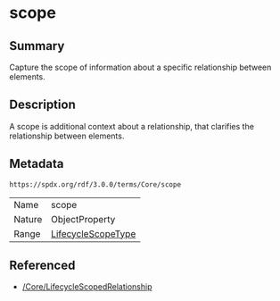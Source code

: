 <!-- Automatically generated by spec-parser v2.1.0 on 2024-06-17T15:44:58.460830+00:00 -->
<!-- SPDX-License-Identifier: Community-Spec-1.0 -->

# scope

## Summary

Capture the scope of information about a specific relationship between elements.


## Description

A scope is additional context about a relationship, that clarifies the relationship between elements.


## Metadata

`https://spdx.org/rdf/3.0.0/terms/Core/scope`


| | |
|---|---|
| Name | scope |
| Nature | ObjectProperty |
| Range | [LifecycleScopeType](../Vocabularies/LifecycleScopeType.md) |




## Referenced

- [/Core/LifecycleScopedRelationship](../../Core/Classes/LifecycleScopedRelationship.md)


